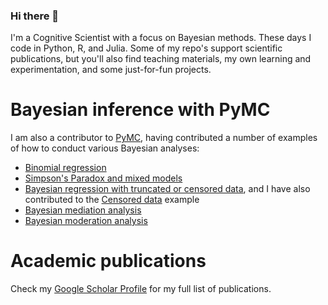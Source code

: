 ### Hi there 👋

I'm a Cognitive Scientist with a focus on Bayesian methods. These days I code in Python, R, and Julia. Some of my repo's support scientific publications, but you'll also find teaching materials, my own learning and experimentation, and some just-for-fun projects.

# Bayesian inference with PyMC
I am also a contributor to [PyMC](http://docs.pymc.io), having contributed a number of examples of how to conduct various Bayesian analyses:
- [Binomial regression](https://docs.pymc.io/en/v3/pymc-examples/examples/generalized_linear_models/GLM-binomial-regression.html)
- [Simpson's Paradox and mixed models](https://docs.pymc.io/en/v3/pymc-examples/examples/generalized_linear_models/GLM-simpsons-paradox.html)
- [Bayesian regression with truncated or censored data](https://docs.pymc.io/en/v3/pymc-examples/examples/generalized_linear_models/GLM-truncated-censored-regression.html), and I have also contributed to the [Censored data](https://docs.pymc.io/en/v3/pymc-examples/examples/survival_analysis/censored_data.html) example
- [Bayesian mediation analysis](https://docs.pymc.io/en/v3/pymc-examples/examples/case_studies/mediation_analysis.html)
- [Bayesian moderation analysis](https://docs.pymc.io/en/v3/pymc-examples/examples/case_studies/moderation_analysis.html)

# Academic publications
Check my [Google Scholar Profile](https://scholar.google.com/citations?hl=en&user=dGtTcrYAAAAJ) for my full list of publications.

<!--
**drbenvincent/drbenvincent** is a ✨ _special_ ✨ repository because its `README.md` (this file) appears on your GitHub profile.

Here are some ideas to get you started:

- 🔭 I’m currently working on ...
- 🌱 I’m currently learning ...
- 👯 I’m looking to collaborate on ...
- 🤔 I’m looking for help with ...
- 💬 Ask me about ...
- 📫 How to reach me: ...
- 😄 Pronouns: ...
- ⚡ Fun fact: ...
-->
